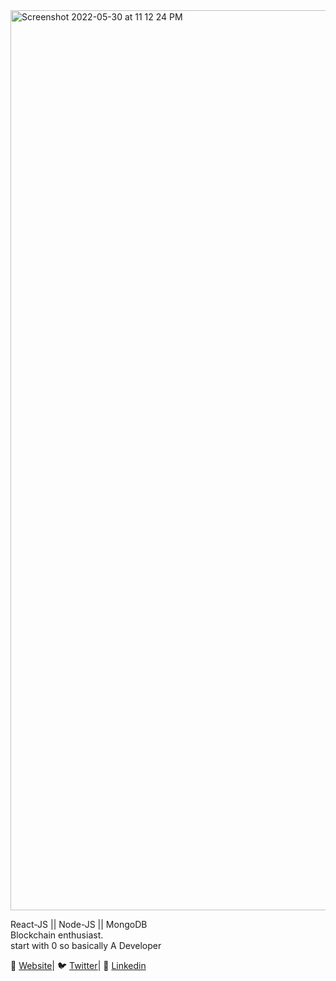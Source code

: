 <img width="1440" alt="Screenshot 2022-05-30 at 11 12 24 PM" src="https://user-images.githubusercontent.com/71505551/171041385-be47292b-a68a-43e1-b2d6-c8e339ddcfad.png">



React-JS || Node-JS || MongoDB <br>
Blockchain enthusiast.<br>
start with 0 so basically A Developer 


🏡 <a href="https://anshdoshi.vercel.app">Website</a>| 🐦 <a href="https://twitter.com/anshdoshi_10">Twitter</a>| 👔 <a href="https://www.linkedin.com/in/ansh-doshi-ba280422b/">Linkedin</a>
 
 
